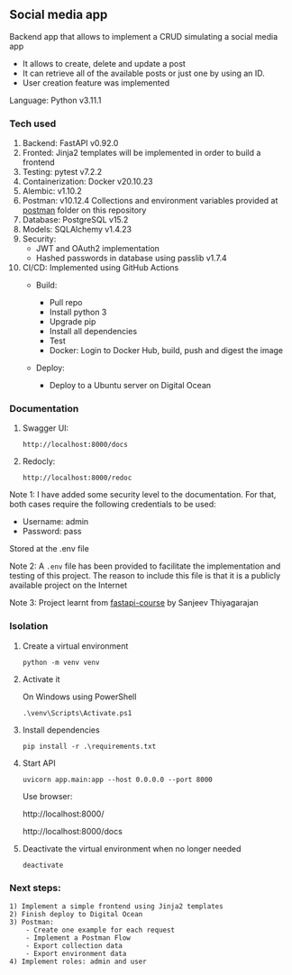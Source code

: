 ## Social media app

Backend app that allows to implement a CRUD simulating a social media app

- It allows to create, delete and update a post
- It can retrieve all of the available posts or just one by using an ID.
- User creation feature was implemented

Language: Python v3.11.1

### Tech used
1. Backend: FastAPI v0.92.0
2. Fronted: Jinja2 templates will be implemented in order to build a frontend
3. Testing: pytest v7.2.2
4. Containerization: Docker v20.10.23
5. Alembic: v1.10.2
6. Postman: v10.12.4 Collections and environment variables provided at [postman](https://github.com/mvarrone/fastapi-social-media-app/tree/main/postman) folder on this repository
7. Database: PostgreSQL v15.2
8. Models: SQLAlchemy v1.4.23
9. Security:
    - JWT and OAuth2 implementation
    - Hashed passwords in database using passlib v1.7.4
10. CI/CD: Implemented using GitHub Actions
    - Build: 
        - Pull repo
        - Install python 3
        - Upgrade pip
        - Install all dependencies
        - Test
        - Docker: Login to Docker Hub, build, push and digest the image

    - Deploy:
        - Deploy to a Ubuntu server on Digital Ocean

### Documentation
1. Swagger UI:

    ```linux
    http://localhost:8000/docs
    ```
2. Redocly:

    ```linux
    http://localhost:8000/redoc
    ```

Note 1: I have added some security level to the documentation. For that, both cases require the following credentials to be used:
- Username: admin
- Password: pass

Stored at the .env file

Note 2: A ```.env``` file has been provided to facilitate the implementation and testing of this project. The reason to include this file is that it is a publicly available project on the Internet

Note 3: Project learnt from [fastapi-course](https://github.com/Sanjeev-Thiyagarajan/fastapi-course) by Sanjeev Thiyagarajan

### Isolation

1. Create a virtual environment
    ```linux
    python -m venv venv
    ```
2. Activate it

    On Windows using PowerShell
    ```linux
    .\venv\Scripts\Activate.ps1
    ```
3. Install dependencies
    ```linux
    pip install -r .\requirements.txt
    ```
4. Start API
    ```linux
    uvicorn app.main:app --host 0.0.0.0 --port 8000
    ```
    Use browser:

    http://localhost:8000/

    http://localhost:8000/docs
5. Deactivate the virtual environment when no longer needed
    ```linux
    deactivate
    ```
### Next steps:

    1) Implement a simple frontend using Jinja2 templates
    2) Finish deploy to Digital Ocean
    3) Postman:
        - Create one example for each request
        - Implement a Postman Flow
        - Export collection data
        - Export environment data
    4) Implement roles: admin and user